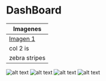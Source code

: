 # DashBoard
| Imagenes        |
| ------------- |
| [Imagen 1](https://drive.google.com/file/d/0B6-_dKirJ9IFV2JseWdCdGE5WUU/view?usp=sharing)    | 
| col 2 is      |
| zebra stripes |
![alt text](https://lh4.googleusercontent.com/4m1AtzLlpWMG4VbKkjw33RMSRXGF1al8Bkj9-wS9lbNwzQU46-E24odsZMCu63wPxxNiTf5XSfT7JN8=w1366-h667 "Imagen 1")
![alt text](https://lh4.googleusercontent.com/29SFEBJ3ua974reWx6R-_nkErWylmfPMkkPm5ClAixVenlFBH71NyV4RZQznQeJ4RqnDVQx9iUIo7jA=w1366-h667 "Imagen 2")
![alt text](https://lh6.googleusercontent.com/tWhoM3Q0rvrxtkT_UvDSMYwG6Dm8vqTOZ0Bu3UHnQ-c5rJI3mfFdB1f0qBrouayKoRGFqxN77xTXFMM=w1366-h667 "Imagen 3")
![alt text](https://lh4.googleusercontent.com/EQcUm1gsM1FyeQGmESYU-ybCUsbq50SKqYUIPFagMvcv2vVBZtUhnLEUWfMVaqDXCUE7JBkY1QJK4wg=w1366-h667 "Imagen 4")
